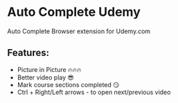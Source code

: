 # Auto Complete Udemy
Auto Complete Browser extension for Udemy.com
## Features:
- Picture in Picture 🔥🔥🔥
- Better video play 😎
- Mark course sections completed 😏
- Ctrl + Right/Left arrows - to open next/previous video
